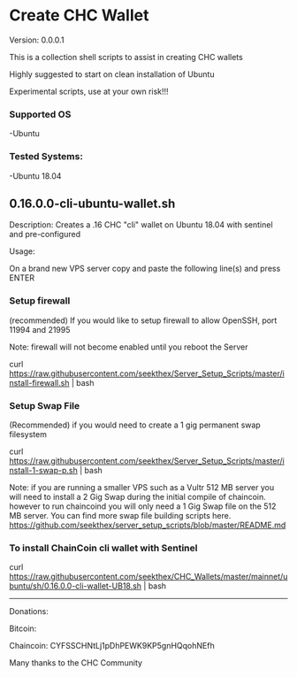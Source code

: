 
Create CHC Wallet
=============

Version: 0.0.0.1

This is a collection shell scripts to assist in creating CHC wallets

Highly suggested to start on clean installation of Ubuntu

Experimental scripts, use at your own risk!!!


### Supported OS
-Ubuntu


### Tested Systems:
-Ubuntu 18.04


0.16.0.0-cli-ubuntu-wallet.sh
--------------

Description: Creates a .16 CHC "cli" wallet on Ubuntu 18.04 with sentinel and pre-configured

Usage:

On a brand new VPS server copy and paste the following line(s) and press ENTER


### Setup firewall


  (recommended) If you would  like to setup firewall to allow OpenSSH, port 11994 and 21995

  Note: firewall will not become enabled until you reboot the Server

  curl https://raw.githubusercontent.com/seekthex/Server_Setup_Scripts/master/install-firewall.sh | bash



### Setup Swap File


  (Recommended) if you would need to create a 1 gig permanent swap filesystem

  curl https://raw.githubusercontent.com/seekthex/Server_Setup_Scripts/master/install-1-swap-p.sh | bash

  Note: if you are running a smaller VPS such as a Vultr 512 MB server you will need to install a 2 Gig Swap
        during the initial compile of chaincoin. however to run chaincoind you will only need a 1 Gig Swap file
        on the 512 MB server.
        You can find more swap file building scripts here.
        https://github.com/seekthex/server_setup_scripts/blob/master/README.md



### To install ChainCoin cli wallet with Sentinel


  curl https://raw.githubusercontent.com/seekthex/CHC_Wallets/master/mainnet/ubuntu/sh/0.16.0.0-cli-wallet-UB18.sh | bash




**********

Donations:

Bitcoin:

Chaincoin: CYFSSCHNtLj1pDhPEWK9KP5gnHQqohNEfh

Many thanks to the CHC Community
